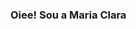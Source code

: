 ### Oiee! Sou a Maria Clara

<!--
**mariakaki/mariakaki** is a ✨ _special_ ✨ repository because its `README.md` (this file) appears on your GitHub profile.

Here are some ideas to get you started:

- 🔭 Estou trabalhando com dropshipping
- 🌱 Estou fazendo faculdade de Engenharia de Software
- 👯 Procuro trabalhar como programadora back-end
- 🤔 I’m looking for help with ...
- 💬 Ask me about ...
- 📫 How to reach me: ...
- 😄 Pronouns: ...
- ⚡ Fun fact: ...
-->
